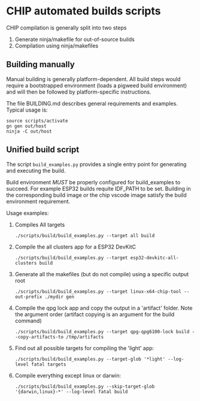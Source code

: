# CHIP automated builds scripts

CHIP compilation is generally split into two steps

1. Generate ninja/makefile for out-of-source builds
2. Compilation using ninja/makefiles

## Building manually

Manual building is generally platform-dependent. All build steps would require a
bootstrapped environment (loads a pigweed build environment) and will then be
followed by platform-specific instructions.

The file BUILDING.md describes general requirements and examples. Typical usage
is:

```
source scripts/activate
gn gen out/host
ninja -C out/host
```

## Unified build script

The script `build_examples.py` provides a single entry point for generating and
executing the build.

Build environment _MUST_ be properly configured for build_examples to succeed.
For example ESP32 builds requite IDF_PATH to be set. Building in the
corresponding build image or the chip vscode image satisfy the build environment
requirement.

Usage examples:

1. Compiles All targets

    ```
    ./scripts/build/build_examples.py --target all build
    ```

2. Compile the all clusters app for a ESP32 DevKitC

    ```
    ./scripts/build/build_examples.py --target esp32-devkitc-all-clusters build
    ```

3. Generate all the makefiles (but do not compile) using a specific output root

    ```
    ./scripts/build/build_examples.py --target linux-x64-chip-tool --out-prefix ./mydir gen
    ```

4. Compile the qpg lock app and copy the output in a 'artifact' folder. Note the
   argument order (artifact copying is an argument for the build command)

    ```
    ./scripts/build/build_examples.py --target qpg-qpg6100-lock build --copy-artifacts-to /tmp/artifacts
    ```

5. Find out all possible targets for compiling the 'light' app:

    ```
    ./scripts/build/build_examples.py --target-glob '*light' --log-level fatal targets
    ```

6. Compile everything except linux or darwin:

    ```
    ./scripts/build/build_examples.py --skip-target-glob '{darwin,linux}-*' --log-level fatal build
    ```

